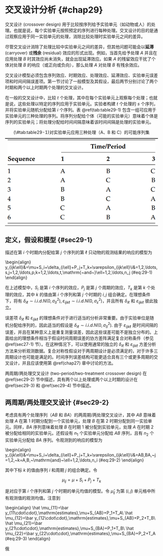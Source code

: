 
# 交叉设计分析 {#chap29}

交叉设计 (crossover design) 用于比较按序列给予实验单元（如动物或人）的处理。也就是说，每个实验单元按照预定的序列进行每种处理。交叉设计的目的是通过观察应用于同一实验单元的处理，消除比较处理时实验单元之间的差异。

尽管交叉设计消除了处理比较中实验单元之间的差异，但其他问题可能会以**延滞** (carryover) 或**残余** (residual) 效应的形式出现。例如，当首先给予处理 $A$ 并且在应用处理 $B$ 时其效应尚未消失，就会出现延滞效应。如果 $A$  的残留效应干扰了个体对处理 $B$ 的响应（或正向或负向），那么处理 $A$ 对处理 $B$ 有残余效应。

交叉设计模型必须包含序列效应、时期效应、处理效应、延滞效应、实验单元误差项和时间间隔误差项。第一节讨论了一般模型及其假设，最后两节分别讨论了两个时期和两个以上时期两个处理的交叉设计。

在一般的交叉设计中，比较 $t$ 个处理，其中在每个实验单元上观察每个处理；也就是说，这些处理以特定的序列应用于实验单元。实验者构建 $t$ 个处理的 $s$ 个序列，并将实验单元随机分配给第 $i$ 个序列。表 \@ref(tab:table29-1) 包含一组可应用于实验单元的三种处理的序列。将序列分配给个体（可能的实验单元）意味着个体是序列的实验单元；将处理分配给时间间隔意味着该时间间隔是处理的实验单元。

<table class="table table-condensed" style="margin-left: auto; margin-right: auto;">
<caption>(\#tab:table29-1)对实验单元应用三种处理（A、B 和 C）的可能序列集</caption>
 <thead>
  <tr>
   <th style="text-align:left;color: white !important;background-color: white !important;font-size: 0px;"> x </th>
  </tr>
 </thead>
<tbody>
  <tr>
   <td style="text-align:left;">  <img src="table/table%2029.1.png">
</td>
  </tr>
</tbody>
</table>

## 定义，假设和模型 {#sec29-1}

描述在第 $i$ 个时期内分配给第 $j$ 个序列的第 $\ell$ 只动物的观测结果的响应的模型为

\begin{align}
y_{ijk\ell}&=\mu+S_i+\delta_{i\ell}+P_j+T_k+\varepsilon_{ijk\ell}\\i&=1,2,\ldots,s,j=1,2,\ldots,p,k=1,2,\ldots,t,\mathrm{~and~}\ell=1,2,\ldots,n_j
(#eq:29-1)
\end{align}

在上述模型中，$S_i$ 是第 $i$ 个序列的效应，$P_j$ 是第 $j$ 个周期的效应，$T_k$ 是第 $k$ 个处理的效应，其中 $k$ 的值由第 $i$ 个序列和第 $j$ 个时期的 $i,j$ 组合确定。在理想条件下，将有 $\delta_{i\ell}\sim i.i.d.N(0,\sigma_{\delta}^{2}),\varepsilon_{ijk\ell}\sim i.i.d.N(0,\sigma_{\varepsilon}^{2})$，并且所有 $\delta_{i\ell}$ 和 $\varepsilon_{ijk\ell}$ 彼此独立。

误差项 $\delta_{i\ell}$ 和 $\varepsilon_{ijk\ell}$ 的理想条件对于进行适当的分析非常重要。由于实验单位是随机分配给序列的，因此适当的假设是 $\delta_{i\ell}\sim i.i.d.N(0,\sigma_{\delta}^{2})$. 由于 $\varepsilon_{ijk\ell}$ 是时间间隔的误差，并且在某种意义上是重复测量误差，因此这些误差可能不是独立分布的。上面给出的理想条件相当于假设时间周期误差的协方差阵满足复合对称条件（参见 \@ref(sec27-1) 节）。在这种情况下，可以使用通常的独立的 $\delta_{i\ell}$ 和 $\varepsilon_{ijk\ell}$ 方差分析方法来分析观测数据。复合对称性假设对于两周期设计是必须满足的，对于许多三周期设计也可能是满足的。时间序列误差结构可能更适合具有三个或更多周期的交叉设计，并且应该使用第 \@ref(chap27) 章中讨论的方法。

两周期/两处理交叉设计 (two-period/two-treatment crossover design) 在 \@ref(sec29-2) 节中描述，具有两个以上处理或两个以上时期的设计在 \@ref(sec29-3) 和 \@ref(sec29-4) 节中描述。

## 两周期/两处理交叉设计 {#sec29-2}

考虑具有两个处理序列（$AB$ 和 $BA$）的两周期/两处理交叉设计，其中 $AB$ 意味着处理 $A$ 在第 $1$ 时期分配到一个实验单元，处理 $B$ 在第 $2$ 时期分配到同一实验单元。同样，$BA$ 序列意味着处理 $B$ 在时期 $1$ 被分配到实验单元，处理 $A$ 在时期 $2$ 被分配给相同的实验单元。还假设有 $n_1$ 个实验单元分配给 $AB$ 序列，且有 $n_2$ 个实验单元分配给 $BA$ 序列。令观测到的响应的模型为

\begin{align}
y_{ijk\ell}&=\mu+S_i+\delta_{i\ell}+P_j+T_k+\varepsilon_{ijk\ell}\\i&=AB,BA,~j=1,2,~k=A,B,~\mathrm{and}~\ell=1,2,\ldots,n_i
(#eq:29-2)
\end{align}

其中下标 $k$ 的值由序列 $i$ 和周期 $j$ 的组合确定。令

$$\mu_{ij}=\mu+S_i+P_j+T_k$$

是对应于第 $i$ 个序列和第 $j$ 个时期的单元均值的模型。令 $\hat \mu_{ij}$ 为第 $(i,j)$ 单元格中所有观测值的观测均值。注意到

\begin{align}
\hat \mu_{11}=\bar y_{11\cdot\cdot}\,\mathrm{estimates}\,\mu+S_{AB}+P_1+T_A\\
\hat \mu_{12}=\bar y_{12\cdot\cdot}\,\mathrm{estimates}\,\mu+S_{AB}+P_2+T_B\\
\hat \mu_{21}=\bar y_{21\cdot\cdot}\,\mathrm{estimates}\,\mu+S_{BA}+P_1+T_B\\
\hat \mu_{22}=\bar y_{22\cdot\cdot}\,\mathrm{estimates}\,\mu+S_{BA}+P_2+T_A
(#eq:29-3)
\end{align}

俄
